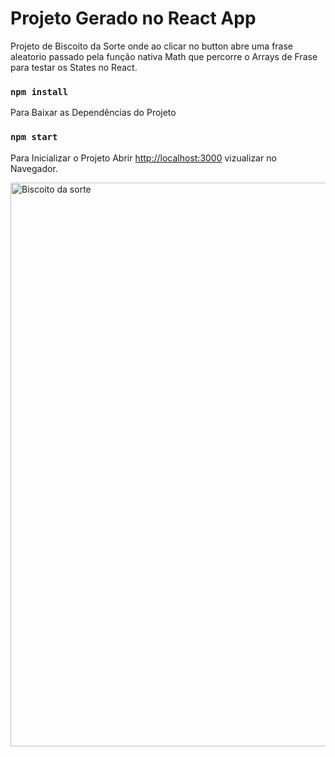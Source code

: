 # Projeto Gerado no  React App

Projeto de Biscoito da Sorte onde ao clicar no button abre uma frase aleatorio passado pela função nativa Math que percorre o Arrays de Frase para testar os States no React. 

### `npm install`

Para Baixar as Dependências do Projeto 

### `npm start`

Para Inicializar o Projeto 
Abrir [http://localhost:3000](http://localhost:3000) vizualizar no Navegador. 

<img width="902" alt="Biscoito da sorte" src="https://user-images.githubusercontent.com/60220406/104011801-7a5bb080-518d-11eb-99a6-595141e38c7b.png">
